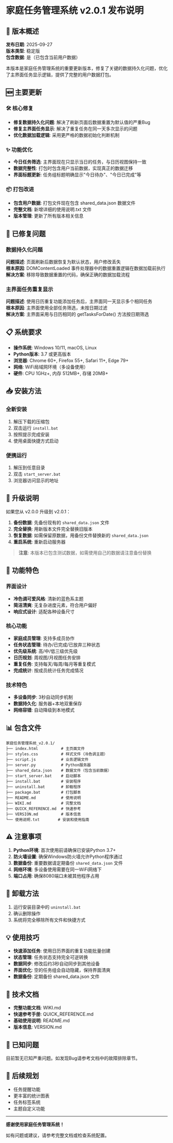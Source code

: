 # 家庭任务管理系统 v2.0.1 发布说明

## 🎉 版本概述

**发布日期**: 2025-09-27  
**版本类型**: 稳定版  
**包含数据**: 是（已包含当前用户数据）

本版本是家庭任务管理系统的重要更新版本，修复了关键的数据持久化问题，优化了主界面任务显示逻辑，提供了完整的用户数据打包。

## 🆕 主要更新

### 🛠️ 核心修复
- **修复数据持久化问题**: 解决了刷新页面后数据重置为默认值的严重Bug
- **修复主界面任务显示**: 解决了重复任务在同一天多次显示的问题
- **优化数据加载逻辑**: 采用更严格的数据初始化判断机制

### ✨ 功能优化
- **今日任务筛选**: 主界面现在只显示当日的任务，与日历视图保持一致
- **数据完整性**: 打包时包含用户当前数据，实现真正的数据迁移
- **界面标题更新**: 任务组标题明确显示"今日待办"、"今日已完成"等

### 📦 打包改进
- **包含用户数据**: 打包文件现在包含 shared_data.json 数据文件
- **完整文档**: 新增详细的使用说明.txt 文件
- **版本管理**: 更新了所有版本相关信息

## 🐛 已修复问题

### 数据持久化问题
**问题描述**: 页面刷新后数据恢复为默认状态，用户修改丢失  
**根本原因**: DOMContentLoaded 事件处理器中的数据重置逻辑在数据加载前执行  
**解决方案**: 移除导致数据重置的代码，确保正确的数据加载流程

### 主界面任务重复显示
**问题描述**: 使用日历重复功能添加任务后，主界面同一天显示多个相同任务  
**根本原因**: 主界面使用全部任务筛选，未按日期过滤  
**解决方案**: 主界面采用与日历相同的 getTasksForDate() 方法按日期筛选

## 📋 系统要求

- **操作系统**: Windows 10/11, macOS, Linux
- **Python版本**: 3.7 或更高版本
- **浏览器**: Chrome 60+, Firefox 55+, Safari 11+, Edge 79+
- **网络**: WiFi局域网环境（多设备使用）
- **硬件**: CPU 1GHz+, 内存 512MB+, 存储 20MB+

## 📥 安装方法

### 全新安装
1. 解压下载的压缩包
2. 双击运行 `install.bat`
3. 按照提示完成安装
4. 使用桌面快捷方式启动

### 便携运行
1. 解压到任意目录
2. 双击 `start_server.bat`
3. 浏览器访问显示的地址

## 🔄 升级说明

如果您从 v2.0.0 升级到 v2.0.1：

1. **备份数据**: 先备份现有的 `shared_data.json` 文件
2. **完全替换**: 用新版本文件完全替换旧版本
3. **恢复数据**: 如需保留原数据，用备份文件替换新的 `shared_data.json`
4. **重启系统**: 重新启动服务器

> **注意**: 本版本已包含测试数据，如需使用自己的数据请注意备份替换

## 🌟 功能特色

### 界面设计
- **冷色调可爱风格**: 清新的蓝色系主题
- **简洁清爽**: 无复杂进度元素，符合用户偏好
- **响应式设计**: 适配各种设备尺寸

### 核心功能
- **家庭成员管理**: 支持多成员协作
- **任务状态管理**: 待办/已完成/已放弃三种状态
- **优先级系统**: 高/中/低三级优先级
- **日历规划**: 周视图/月视图任务安排
- **重复任务**: 支持每天/每周/每月等重复模式
- **完成统计**: 按成员统计任务完成情况

### 技术特色
- **多设备同步**: 3秒自动同步机制
- **数据持久化**: 服务器+本地双重保存
- **网络容错**: 自动降级到本地模式

## 📊 包含文件

```
家庭任务管理系统_v2.0.1/
├── index.html          # 主页面文件
├── styles.css          # 样式文件（冷色调主题）
├── script.js           # 业务逻辑文件
├── server.py           # Python服务器
├── shared_data.json    # 数据文件（包含当前数据）
├── start_server.bat    # 启动脚本
├── install.bat         # 安装程序
├── uninstall.bat       # 卸载程序
├── package.bat         # 打包脚本
├── README.md           # 使用说明
├── WIKI.md             # 完整文档
├── QUICK_REFERENCE.md  # 快速参考
├── VERSION.md          # 版本信息
└── 使用说明.txt        # 安装和使用指南
```

## ⚠️ 注意事项

1. **Python环境**: 首次使用前请确保已安装Python 3.7+
2. **防火墙设置**: 确保Windows防火墙允许Python程序通过
3. **数据备份**: 重要数据请定期备份 `shared_data.json` 文件
4. **网络环境**: 多设备使用需要在同一WiFi网络下
5. **端口占用**: 确保8080端口未被其他程序占用

## 🔄 卸载方法

1. 运行安装目录中的 `uninstall.bat`
2. 确认删除操作
3. 系统将完全移除所有文件和快捷方式

## 💡 使用技巧

- **快速添加任务**: 使用日历界面的重复功能批量创建
- **状态管理**: 任务状态支持完全可逆转换
- **数据同步**: 修改后约3秒自动同步到其他设备
- **界面优化**: 空的任务组会自动隐藏，保持界面清爽
- **数据备份**: 定期备份 shared_data.json 文件

## 📖 技术文档

- **完整功能文档**: WIKI.md
- **快速参考手册**: QUICK_REFERENCE.md
- **基础使用说明**: README.md
- **版本信息**: VERSION.md

## 🐛 已知问题

目前暂无已知严重问题。如发现Bug请参考文档中的故障排除章节。

## 🔮 后续规划

- 任务提醒功能
- 更丰富的统计图表
- 任务标签系统
- 主题自定义功能

---

**感谢使用家庭任务管理系统！**

如有问题或建议，请参考完整文档或检查系统配置。